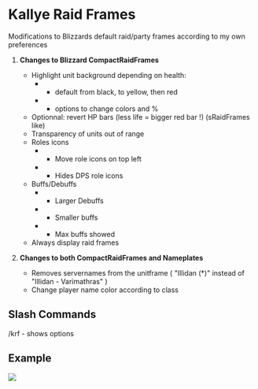 # Kallye Raid Frames

Modifications to Blizzards default raid/party frames according to my own preferences

1. **Changes to Blizzard CompactRaidFrames**
    - Highlight unit background depending on health:
       - - default from black, to yellow, then red
       - - options to change colors and %
    - Optionnal: revert HP bars (less life = bigger red bar !) (sRaidFrames like)
    - Transparency of units out of range
    - Roles icons
       - - Move role icons on top left
       - - Hides DPS role icons
    - Buffs/Debuffs
       - - Larger Debuffs
       - - Smaller buffs
       - - Max buffs showed
    - Always display raid frames

2. **Changes to both CompactRaidFrames and Nameplates**
    - Removes servernames from the unitframe ( "Illidan (*)" instead of "Illidan - Varimathras" )
    - Change player name color according to class


## Slash Commands
/krf - shows options




## Example
![]( https://media.forgecdn.net/attachments/315/778/wowscrnshot_100520_184645.jpg )